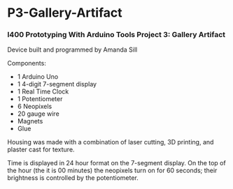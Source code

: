 # P3-Gallery-Artifact
### I400 Prototyping With Arduino Tools Project 3: Gallery Artifact
Device built and programmed by Amanda Sill

Components:
* 1 Arduino Uno
* 1 4-digit 7-segment display
* 1 Real Time Clock
* 1 Potentiometer
* 6 Neopixels
* 20 gauge wire
* Magnets
* Glue

Housing was made with a combination of laser cutting, 3D printing, and plaster cast for texture.

Time is displayed in 24 hour format on the 7-segment display. On the top of the hour (the it is 00 minutes) the neopixels turn on for 60 seconds; their brightness is controlled by the potentiometer.